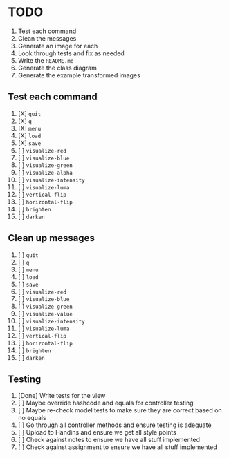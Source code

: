 # TODO

1. Test each command
2. Clean the messages
3. Generate an image for each
4. Look through tests and fix as needed
5. Write the `README.md`
6. Generate the class diagram
7. Generate the example transformed images

## Test each command

1. [X] `quit`
2. [X] `q`
3. [X] `menu`
4. [X] `load`
5. [X] `save`
6. [ ] `visualize-red`
7. [ ] `visualize-blue`
8. [ ] `visualize-green`
9. [ ] `visualize-alpha`
10. [ ] `visualize-intensity`
11. [ ] `visualize-luma`
12. [ ] `vertical-flip`
13. [ ] `horizontal-flip`
14. [ ] `brighten`
15. [ ] `darken`

## Clean up messages

1. [ ] `quit`
2. [ ] `q`
3. [ ] `menu`
4. [ ] `load`
5. [ ] `save`
6. [ ] `visualize-red`
7. [ ] `visualize-blue`
8. [ ] `visualize-green`
9. [ ] `visualize-value`
10. [ ] `visualize-intensity`
11. [ ] `visualize-luma`
12. [ ] `vertical-flip`
13. [ ] `horizontal-flip`
14. [ ] `brighten`
15. [ ] `darken`

## Testing

1. [Done] Write tests for the view
2. [ ] Maybe override hashcode and equals for controller testing
3. [ ] Maybe re-check model tests to make sure they are correct based on no equals
2. [ ] Go through all controller methods and ensure testing is adequate
3. [ ] Upload to Handins and ensure we get all style points
4. [ ] Check against notes to ensure we have all stuff implemented
5. [ ] Check against assignment to ensure we have all stuff implemented